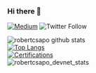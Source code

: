 ### Hi there 👋

[![Medium](https://img.shields.io/badge/medium-@robertcsapo-black)](https://medium.com/@robertcsapo/)
![Twitter Follow](https://img.shields.io/twitter/follow/robertcsapo)  

![robertcsapo github stats](https://github-readme-stats.vercel.app/api?username=robertcsapo&show_icons=true&hide_border=true)  
[![Top Langs](https://github-readme-stats.vercel.app/api/top-langs/?username=robertcsapo&layout=compact)](https://github.com/anuraghazra/github-readme-stats)  
[![Certifications](https://github-readme-widgets.vercel.app/api?username=robert-csapo)](https://github.com/mechdeveloper/github-readme-widgets)  
![robertcsapo_devnet_stats](https://cisco-devnet-stats-svg.csapo.se/user/robertcsapo)
